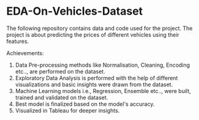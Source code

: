 # EDA-On-Vehicles-Dataset

The following repository contains data and code used for the project.
The project is about predicting the prices of different vehicles using their features.

Achievements:
  1. Data Pre-processing methods like Normalisation, Cleaning, Encoding etc.., are performed on the dataset.
  2. Exploratory Data Analysis is performed with the help of different visualizations and basic insights were drawn from the dataset.
  3. Machine Learning models i.e., Regression, Ensemble etc.., were built, trained and validated on the dataset.
  4. Best model is finalized based on the model's accuracy.
  5. Visualized in Tableau for deeper insights.
